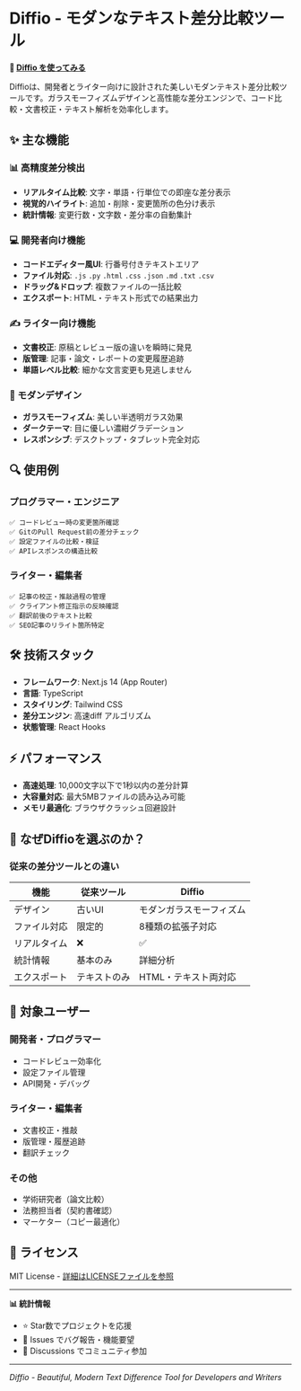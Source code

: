 # Diffio - モダンなテキスト差分比較ツール

**🚀 [Diffio を使ってみる](https://diffio.sbs)**

Diffioは、開発者とライター向けに設計された美しいモダンテキスト差分比較ツールです。ガラスモーフィズムデザインと高性能な差分エンジンで、コード比較・文書校正・テキスト解析を効率化します。

## ✨ 主な機能

### 📊 高精度差分検出
- **リアルタイム比較**: 文字・単語・行単位での即座な差分表示
- **視覚的ハイライト**: 追加・削除・変更箇所の色分け表示
- **統計情報**: 変更行数・文字数・差分率の自動集計

### 💻 開発者向け機能
- **コードエディター風UI**: 行番号付きテキストエリア
- **ファイル対応**: `.js` `.py` `.html` `.css` `.json` `.md` `.txt` `.csv`
- **ドラッグ&ドロップ**: 複数ファイルの一括比較
- **エクスポート**: HTML・テキスト形式での結果出力

### ✍️ ライター向け機能
- **文書校正**: 原稿とレビュー版の違いを瞬時に発見
- **版管理**: 記事・論文・レポートの変更履歴追跡
- **単語レベル比較**: 細かな文言変更も見逃しません

### 🎨 モダンデザイン
- **ガラスモーフィズム**: 美しい半透明ガラス効果
- **ダークテーマ**: 目に優しい濃紺グラデーション
- **レスポンシブ**: デスクトップ・タブレット完全対応

## 🔍 使用例

### プログラマー・エンジニア
```
✅ コードレビュー時の変更箇所確認
✅ GitのPull Request前の差分チェック
✅ 設定ファイルの比較・検証
✅ APIレスポンスの構造比較
```

### ライター・編集者
```
✅ 記事の校正・推敲過程の管理
✅ クライアント修正指示の反映確認
✅ 翻訳前後のテキスト比較
✅ SEO記事のリライト箇所特定
```

## 🛠 技術スタック

- **フレームワーク**: Next.js 14 (App Router)
- **言語**: TypeScript
- **スタイリング**: Tailwind CSS
- **差分エンジン**: 高速diff アルゴリズム
- **状態管理**: React Hooks

## ⚡ パフォーマンス

- **高速処理**: 10,000文字以下で1秒以内の差分計算
- **大容量対応**: 最大5MBファイルの読み込み可能
- **メモリ最適化**: ブラウザクラッシュ回避設計

## 🌟 なぜDiffioを選ぶのか？

### 従来の差分ツールとの違い
| 機能 | 従来ツール | Diffio |
|------|------------|--------|
| デザイン | 古いUI | モダンガラスモーフィズム |
| ファイル対応 | 限定的 | 8種類の拡張子対応 |
| リアルタイム | ❌ | ✅ |
| 統計情報 | 基本のみ | 詳細分析 |
| エクスポート | テキストのみ | HTML・テキスト両対応 |

## 🎯 対象ユーザー

### 開発者・プログラマー
- コードレビュー効率化
- 設定ファイル管理
- API開発・デバッグ

### ライター・編集者
- 文書校正・推敲
- 版管理・履歴追跡
- 翻訳チェック

### その他
- 学術研究者（論文比較）
- 法務担当者（契約書確認）
- マーケター（コピー最適化）

## 📄 ライセンス

MIT License - [詳細はLICENSEファイルを参照](LICENSE)

---

**📊 統計情報**
- ⭐ Star数でプロジェクトを応援
- 🐛 Issues でバグ報告・機能要望
- 💬 Discussions でコミュニティ参加

---
*Diffio - Beautiful, Modern Text Difference Tool for Developers and Writers*
